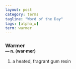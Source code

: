 ```yaml
---
layout: post
category: terms
tagline: "Word of the Day"
tags: [alpha_w]
term: warmer
---
```


<h3>Warmer<br/> <small>&mdash; n. (war<span>&middot;</span>mer)</small></h3>
<p><ol>
<li>a heated, fragrant gum resin</li>
</ol></p>
